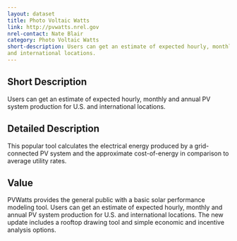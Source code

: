 ```yaml
---
layout: dataset
title: Photo Voltaic Watts
link: http://pvwatts.nrel.gov
nrel-contact: Nate Blair
category: Photo Voltaic Watts
short-description: Users can get an estimate of expected hourly, monthly and annual PV system production for U.S. 
and international locations. 
---
```


## Short Description

Users can get an estimate of expected hourly, 
monthly and annual PV system production for U.S. 
and international locations.

## Detailed Description

This popular tool calculates the electrical energy
produced by a grid-connected PV system and the
approximate cost-of-energy in comparison to average
utility rates.

## Value

PVWatts provides the general public with a basic solar
performance modeling tool. Users can get an estimate
of expected hourly, monthly and annual PV system
production for U.S. and international locations. The
new update includes a rooftop drawing tool and simple
economic and incentive analysis options.
